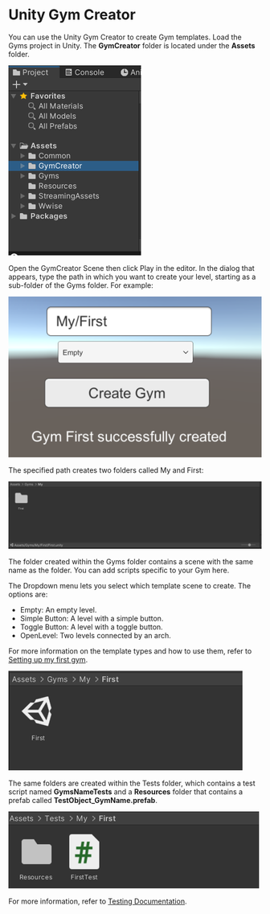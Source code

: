 # Unity Gym Creator

You can use the Unity Gym Creator to create Gym templates. Load the Gyms project in Unity. The **GymCreator** folder is located under the **Assets** folder.

![](../../../Documentation/Images/UnityProjectExplorer.png)

Open the GymCreator Scene then click Play in the editor. In the dialog that appears, type the path in which you want to create your level, starting as a sub-folder of the Gyms folder. For example:

![](../../../Documentation/Images/UnityGymsCreated.png)

The specified path creates two folders called My and First:

![](../../../Documentation/Images/UnityMyFolder.png)

The folder created within the Gyms folder contains a scene with the same name as the folder. You can add scripts specific to your Gym here. 

The Dropdown menu lets you select which template scene to create. The options are:
- Empty: An empty level.
- Simple Button: A level with a simple button.
- Toggle Button: A level with a toggle button.
- OpenLevel: Two levels connected by an arch.

For more information on the template types and how to use them, refer to [Setting up my first gym](GymFirstSetup.md).

![](../../../Documentation/Images/UnityFirstGymFolder.png)

The same folders are created within the Tests folder, which contains a test script named **GymsNameTests** and a **Resources** folder that contains a prefab called **TestObject_GymName.prefab**.

![](../../../Documentation/Images/UnityFirstTestFolder.png)

For more information, refer to [Testing Documentation](../../Testing.md).
